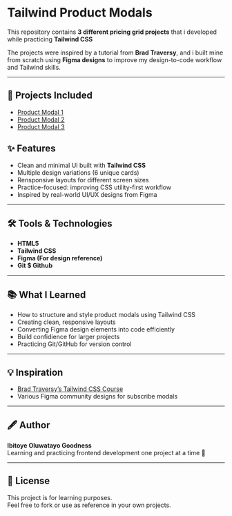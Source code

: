 # Tailwind Product Modals

This repository contains **3 different pricing grid projects** that i developed while practicing **Tailwind CSS**

The projects were inspired by a tutorial from **Brad Traversy**, and i built mine from scratch using **Figma designs** to improve my design-to-code workflow and Tailwind skills.

---

## 🚀 Projects Included

- [Product Modal 1](https://oluwatayoo.github.io/Tailwind-Product-Modal-Projects/Product%20Card%201)
- [Product Modal 2](https://oluwatayoo.github.io/Tailwind-Product-Modal-Projects/Product%20Card%202)
- [Product Modal 3](https://oluwatayoo.github.io/Tailwind-Product-Modal-Projects/Product%20Card%203)

## ✨ Features

- Clean and minimal UI built with **Tailwind CSS**
- Multiple design variations (6 unique cards)
- Rensponsive layouts for different screen sizes
- Practice-focused: improving CSS utility-first workflow
- Inspired by real-world UI/UX designs from Figma

---

## 🛠️ Tools & Technologies

- **HTML5**
- **Tailwind CSS**
- **Figma (For design reference)**
- **Git $ Github**

---

## 📚 What I Learned

- How to structure and style product modals using Tailwind CSS
- Creating clean, responsive layouts
- Converting Figma design elements into code efficiently
- Build confidience for larger projects
- Practicing Git/GitHub for version control

---

## 💡 Inspiration

- [Brad Traversy’s Tailwind CSS Course](https://www.traversymedia.com)
- Various Figma community designs for subscribe modals

---

## 🖋️ Author

**Ibitoye Oluwatayo Goodness**  
Learning and practicing frontend development one project at a time 🚀

---

## 📜 License

This project is for learning purposes.  
Feel free to fork or use as reference in your own projects.
